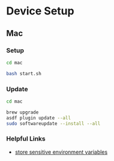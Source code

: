 # Device Setup

## Mac

### Setup

```zsh
cd mac

bash start.sh
```

### Update

```zsh
cd mac

brew upgrade
asdf plugin update --all
sudo softwareupdate --install --all
```

### Helpful Links

- [store sensitive environment variables](https://medium.com/@johnjjung/how-to-store-sensitive-environment-variables-on-macos-76bd5ba464f6)
